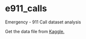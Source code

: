 # e911_calls
Emergency - 911 Call dataset analysis

Get the data file from <a href="https://www.kaggle.com/mchirico/montcoalert">Kaggle.</a>
